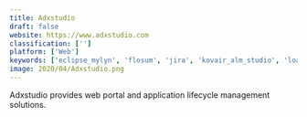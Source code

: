 ```yaml
---
title: Adxstudio
draft: false 
website: https://www.adxstudio.com
classification: ['']
platform: ['Web']
keywords: ['eclipse_mylyn', 'flosum', 'jira', 'kovair_alm_studio', 'loadrunner', 'oneops', 'orcanos_alm_software', 'ptc_integrity', 'parature', 'polarion_alm', 'salesforce', 'topteam', 'aligned_elements', 'codebeamer', 'codebeamer_alm', 'irise', 'in-step_blue', 'locust']
image: 2020/04/Adxstudio.png
---
```

Adxstudio provides web portal and application lifecycle management solutions.